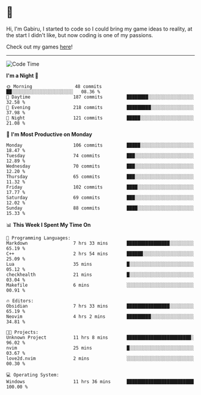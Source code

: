 # 🐀

Hi, I'm Gabiru, I started to code so I could bring my game ideas to reality, at the start I didn't like, but now coding is one of my passions.

Check out my games [here](https://gabiru.art/projetos/)!

---

<!--START_SECTION:waka-->
![Code Time](http://img.shields.io/badge/Code%20Time-324%20hrs%2020%20mins-blue)

**I'm a Night 🦉** 

```text
🌞 Morning                48 commits          ██░░░░░░░░░░░░░░░░░░░░░░░   08.36 % 
🌆 Daytime                187 commits         ████████░░░░░░░░░░░░░░░░░   32.58 % 
🌃 Evening                218 commits         █████████░░░░░░░░░░░░░░░░   37.98 % 
🌙 Night                  121 commits         █████░░░░░░░░░░░░░░░░░░░░   21.08 % 
```
📅 **I'm Most Productive on Monday** 

```text
Monday                   106 commits         █████░░░░░░░░░░░░░░░░░░░░   18.47 % 
Tuesday                  74 commits          ███░░░░░░░░░░░░░░░░░░░░░░   12.89 % 
Wednesday                70 commits          ███░░░░░░░░░░░░░░░░░░░░░░   12.20 % 
Thursday                 65 commits          ███░░░░░░░░░░░░░░░░░░░░░░   11.32 % 
Friday                   102 commits         ████░░░░░░░░░░░░░░░░░░░░░   17.77 % 
Saturday                 69 commits          ███░░░░░░░░░░░░░░░░░░░░░░   12.02 % 
Sunday                   88 commits          ████░░░░░░░░░░░░░░░░░░░░░   15.33 % 
```


📊 **This Week I Spent My Time On** 

```text
💬 Programming Languages: 
Markdown                 7 hrs 33 mins       ████████████████░░░░░░░░░   65.19 % 
C++                      2 hrs 54 mins       ██████░░░░░░░░░░░░░░░░░░░   25.09 % 
Lua                      35 mins             █░░░░░░░░░░░░░░░░░░░░░░░░   05.12 % 
checkhealth              21 mins             █░░░░░░░░░░░░░░░░░░░░░░░░   03.04 % 
Makefile                 6 mins              ░░░░░░░░░░░░░░░░░░░░░░░░░   00.91 % 

🔥 Editors: 
Obsidian                 7 hrs 33 mins       ████████████████░░░░░░░░░   65.19 % 
Neovim                   4 hrs 2 mins        █████████░░░░░░░░░░░░░░░░   34.81 % 

🐱‍💻 Projects: 
Unknown Project          11 hrs 8 mins       ████████████████████████░   96.02 % 
nvim                     25 mins             █░░░░░░░░░░░░░░░░░░░░░░░░   03.67 % 
love2d.nvim              2 mins              ░░░░░░░░░░░░░░░░░░░░░░░░░   00.30 % 

💻 Operating System: 
Windows                  11 hrs 36 mins      █████████████████████████   100.00 % 
```


<!--END_SECTION:waka-->
